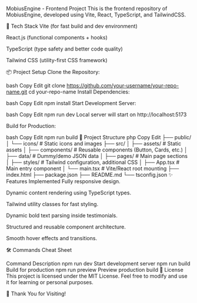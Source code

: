 MobiusEngine - Frontend Project
This is the frontend repository of MobiusEngine, developed using Vite, React, TypeScript, and TailwindCSS.

🚀 Tech Stack
Vite (for fast build and dev environment)

React.js (functional components + hooks)

TypeScript (type safety and better code quality)

Tailwind CSS (utility-first CSS framework)

📦 Project Setup
Clone the Repository:

bash
Copy
Edit
git clone https://github.com/your-username/your-repo-name.git
cd your-repo-name
Install Dependencies:

bash
Copy
Edit
npm install
Start Development Server:

bash
Copy
Edit
npm run dev
Local server will start on http://localhost:5173

Build for Production:

bash
Copy
Edit
npm run build
📁 Project Structure
php
Copy
Edit
├── public/
│   └── icons/           # Static icons and images
├── src/
│   ├── assets/          # Static assets
│   ├── components/      # Reusable components (Button, Cards, etc.)
│   ├── data/            # Dummy/demo JSON data
│   ├── pages/           # Main page sections
│   ├── styles/          # Tailwind configuration, additional CSS
│   ├── App.tsx          # Main entry component
│   └── main.tsx         # Vite/React root mounting
├── index.html
├── package.json
├── README.md
└── tsconfig.json
✨ Features Implemented
Fully responsive design.

Dynamic content rendering using TypeScript types.

Tailwind utility classes for fast styling.

Dynamic bold text parsing inside testimonials.

Structured and reusable component architecture.

Smooth hover effects and transitions.

🛠 Commands Cheat Sheet

Command	Description
npm run dev	Start development server
npm run build	Build for production
npm run preview	Preview production build
📜 License
This project is licensed under the MIT License.
Feel free to modify and use it for learning or personal purposes.

🌟 Thank You for Visiting!
